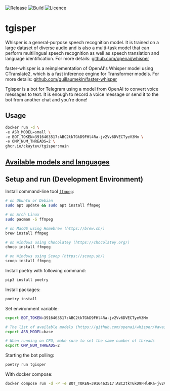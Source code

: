![Release](https://img.shields.io/github/v/release/ckaytev/tgisper.svg)
![Build](https://img.shields.io/github/actions/workflow/status/ckaytev/tgisper/ghcr-publish.yml.svg)
![Licence](https://img.shields.io/github/license/ckaytev/tgisper.svg)

# tgisper
Whisper is a general-purpose speech recognition model. It is trained on a large dataset of diverse audio and is also a multi-task model that can perform multilingual speech recognition as well as speech translation and language identification. For more details: [github.com/openai/whisper](https://github.com/openai/whisper/)

faster-whisper is a reimplementation of OpenAI's Whisper model using CTranslate2, which is a fast inference engine for Transformer models. For more details: [github.com/guillaumekln/faster-whisper](https://github.com/guillaumekln/faster-whisper/)

Tgisper is a bot for Telegram using a model from OpenAI to convert voice messages to text. It is enough to record a voice message or send it to the bot from another chat and you're done!


## Usage
```bash
docker run -d \
-e ASR_MODEL=small \
-e BOT_TOKEN=3916463517:ABC2tkTGkD9FHl4Ra-jv2Vv6DVECTyeV3Mm \
-e OMP_NUM_THREADS=2 \
ghcr.io/ckaytev/tgisper:main
```

## [Available models and languages](https://github.com/openai/whisper/#available-models-and-languages)



## Setup and run (Development Environment)

Install command-line tool [`ffmpeg`](https://ffmpeg.org/):

```bash
# on Ubuntu or Debian
sudo apt update && sudo apt install ffmpeg

# on Arch Linux
sudo pacman -S ffmpeg

# on MacOS using Homebrew (https://brew.sh/)
brew install ffmpeg

# on Windows using Chocolatey (https://chocolatey.org/)
choco install ffmpeg

# on Windows using Scoop (https://scoop.sh/)
scoop install ffmpeg
```

Install poetry with following command:

```sh
pip3 install poetry
```

Install packages:

```sh
poetry install
```

Set environment variable:
```sh
export BOT_TOKEN=3916463517:ABC2tkTGkD9FHl4Ra-jv2Vv6DVECTyeV3Mm

# The list of available models (https://github.com/openai/whisper/#available-models-and-languages)
export ASR_MODEL=base 

# When running on CPU, make sure to set the same number of threads
export OMP_NUM_THREADS=2
```

Starting the bot polling:

```sh
poetry run tgisper
```

With docker compose:

```sh
docker compose run -d -P -e BOT_TOKEN=3916463517:ABC2tkTGkD9FHl4Ra-jv2Vv6DVECTyeV3Mm tgisper
```
